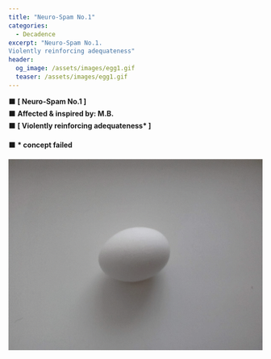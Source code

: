 ```yaml
---
title: "Neuro-Spam No.1"
categories:
  - Decadence
excerpt: "Neuro-Spam No.1.  
Violently reinforcing adequateness"
header:
  og_image: /assets/images/egg1.gif
  teaser: /assets/images/egg1.gif
---
```


⬛️ __[ Neuro-Spam No.1 ]__  
⬛️ __Affected & inspired by: M.B.__  
⬛️ __[ Violently reinforcing adequateness* ]__  

⬛️ __* concept failed__  


<a href="https://anti.science/assets/images/egg1.gif">
  <img src="/assets/images/egg1.gif" alt="Violently reinforcing adequateness">
</a>
